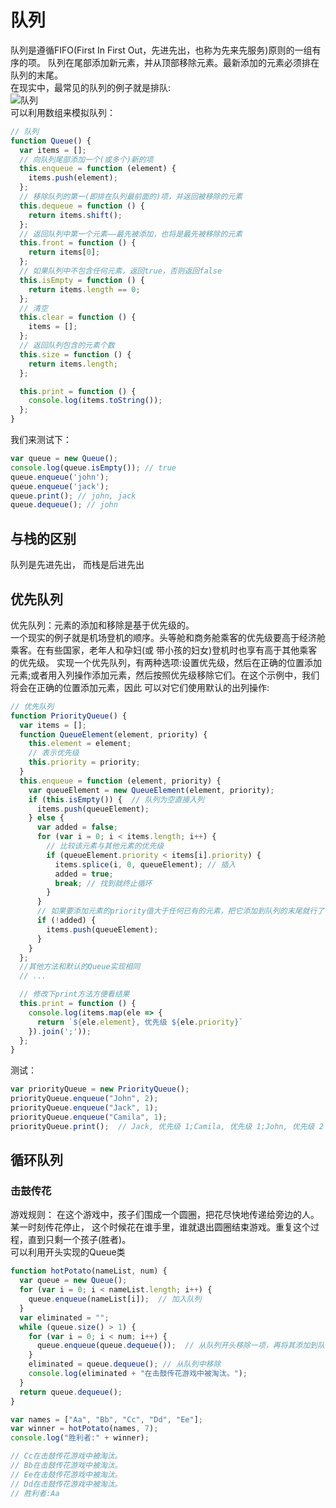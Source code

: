 # 队列
队列是遵循FIFO(First In First Out，先进先出，也称为先来先服务)原则的一组有序的项。 队列在尾部添加新元素，并从顶部移除元素。最新添加的元素必须排在队列的末尾。   
在现实中，最常见的队列的例子就是排队:   
![队列](https://img-blog.csdnimg.cn/20190426220026808.png)   
可以利用数组来模拟队列：   
```js
// 队列
function Queue() {
  var items = [];
  // 向队列尾部添加一个(或多个)新的项
  this.enqueue = function (element) {
    items.push(element);
  };
  // 移除队列的第一(即排在队列最前面的)项，并返回被移除的元素
  this.dequeue = function () {
    return items.shift();
  };
  // 返回队列中第一个元素——最先被添加，也将是最先被移除的元素
  this.front = function () {
    return items[0];
  };
  // 如果队列中不包含任何元素，返回true，否则返回false
  this.isEmpty = function () {
    return items.length == 0;
  };
  // 清空
  this.clear = function () {
    items = [];
  };
  // 返回队列包含的元素个数
  this.size = function () {
    return items.length;
  };

  this.print = function () {
    console.log(items.toString());
  };
}
```
我们来测试下：   
```js
var queue = new Queue();
console.log(queue.isEmpty()); // true
queue.enqueue('john');
queue.enqueue('jack');
queue.print(); // john, jack
queue.dequeue(); // john
```
## 与栈的区别
队列是先进先出， 而栈是后进先出
## 优先队列
优先队列：元素的添加和移除是基于优先级的。   
一个现实的例子就是机场登机的顺序。头等舱和商务舱乘客的优先级要高于经济舱乘客。在有些国家，老年人和孕妇(或 带小孩的妇女)登机时也享有高于其他乘客的优先级。
实现一个优先队列，有两种选项:设置优先级，然后在正确的位置添加元素;或者用入列操作添加元素，然后按照优先级移除它们。在这个示例中，我们将会在正确的位置添加元素，因此 可以对它们使用默认的出列操作:
```js
// 优先队列
function PriorityQueue() {
  var items = [];
  function QueueElement(element, priority) {
    this.element = element;
    // 表示优先级
    this.priority = priority;
  }
  this.enqueue = function (element, priority) {
    var queueElement = new QueueElement(element, priority);
    if (this.isEmpty()) {  // 队列为空直接入列
      items.push(queueElement);  
    } else {
      var added = false;
      for (var i = 0; i < items.length; i++) {
        // 比较该元素与其他元素的优先级
        if (queueElement.priority < items[i].priority) {  
          items.splice(i, 0, queueElement); // 插入
          added = true;
          break; // 找到就终止循环
        }
      }
      // 如果要添加元素的priority值大于任何已有的元素，把它添加到队列的末尾就行了
      if (!added) {
        items.push(queueElement);
      }
    }
  };
  //其他方法和默认的Queue实现相同
  // ...

  // 修改下print方法方便看结果
  this.print = function () {
    console.log(items.map(ele => {
      return `${ele.element}, 优先级 ${ele.priority}`
    }).join(';'));
  };
}
```
测试：    
```js
var priorityQueue = new PriorityQueue(); 
priorityQueue.enqueue("John", 2); 
priorityQueue.enqueue("Jack", 1); 
priorityQueue.enqueue("Camila", 1); 
priorityQueue.print();  // Jack, 优先级 1;Camila, 优先级 1;John, 优先级 2
```
## 循环队列
### 击鼓传花
游戏规则： 在这个游戏中，孩子们围成一个圆圈，把花尽快地传递给旁边的人。某一时刻传花停止， 这个时候花在谁手里，谁就退出圆圈结束游戏。重复这个过程，直到只剩一个孩子(胜者)。   
可以利用开头实现的Queue类   
```js
function hotPotato(nameList, num) {
  var queue = new Queue();
  for (var i = 0; i < nameList.length; i++) {
    queue.enqueue(nameList[i]);  // 加入队列
  }
  var eliminated = "";
  while (queue.size() > 1) {
    for (var i = 0; i < num; i++) {
      queue.enqueue(queue.dequeue());  // 从队列开头移除一项，再将其添加到队列末尾
    }
    eliminated = queue.dequeue(); // 从队列中移除
    console.log(eliminated + "在击鼓传花游戏中被淘汰。");
  }
  return queue.dequeue();
}
```
```js
var names = ["Aa", "Bb", "Cc", "Dd", "Ee"];
var winner = hotPotato(names, 7);
console.log("胜利者:" + winner);

// Cc在击鼓传花游戏中被淘汰。
// Bb在击鼓传花游戏中被淘汰。
// Ee在击鼓传花游戏中被淘汰。
// Dd在击鼓传花游戏中被淘汰。
// 胜利者:Aa
```